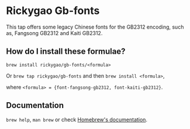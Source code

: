 # Rickygao Gb-fonts

This tap offers some legacy Chinese fonts for the GB2312 encoding, such as, Fangsong GB2312 and Kaiti GB2312.

## How do I install these formulae?

`brew install rickygao/gb-fonts/<formula>`

Or `brew tap rickygao/gb-fonts` and then `brew install <formula>`,

where `<formula> = {font-fangsong-gb2312, font-kaiti-gb2312}`.

## Documentation

`brew help`, `man brew` or check [Homebrew's documentation](https://docs.brew.sh).
